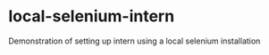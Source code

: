 local-selenium-intern
=====================

Demonstration of setting up intern using a local selenium installation
